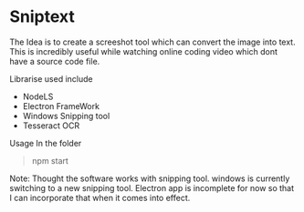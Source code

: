 # Sniptext
The Idea is to create a screeshot tool which can convert the image into text. This is incredibly useful while watching online coding video which 
dont have a source code file.

Librarise used include
- NodeLS
- Electron FrameWork
- Windows Snipping tool
- Tesseract OCR

Usage
In the folder
> npm start


Note: Thought the software works with snipping tool. windows is currently switching to a new snipping tool. Electron app is incomplete for now
so that I can incorporate that when it comes into effect.
